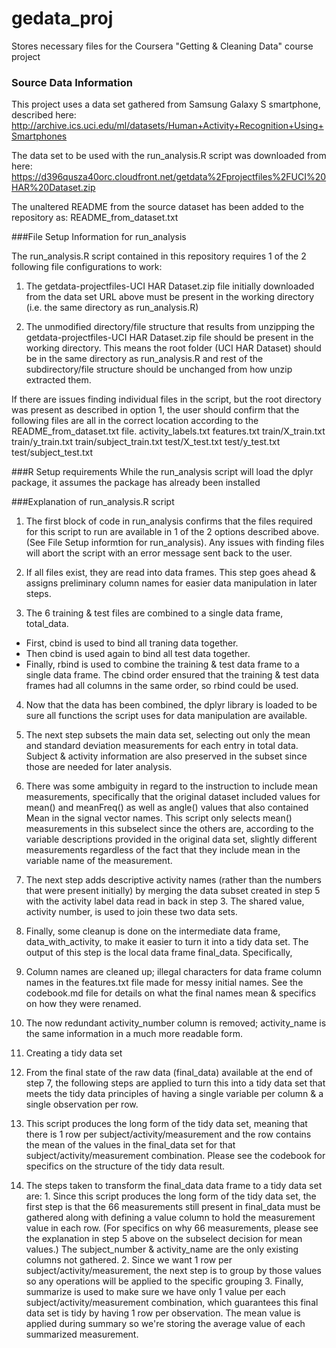 # gedata_proj
Stores necessary files for the Coursera "Getting &amp; Cleaning Data" course project

### Source Data Information

This project uses a data set gathered from Samsung Galaxy S smartphone, described here:
http://archive.ics.uci.edu/ml/datasets/Human+Activity+Recognition+Using+Smartphones 

The data set to be used with the run_analysis.R script was downloaded from here:
https://d396qusza40orc.cloudfront.net/getdata%2Fprojectfiles%2FUCI%20HAR%20Dataset.zip 

The unaltered README from the source dataset has been added to the repository as:
README_from_dataset.txt

###File Setup Information for run_analysis

The run_analysis.R script contained in this repository requires 1 of the 2 following file configurations to work:

1. The getdata-projectfiles-UCI HAR Dataset.zip file initially downloaded from the data set URL above must be present in the working directory 
(i.e. the same directory as run_analysis.R)

2. The unmodified directory/file structure that results from unzipping the getdata-projectfiles-UCI HAR Dataset.zip file should be 
present in the working directory.  This means the root folder (UCI HAR Dataset) should be in the same directory as run_analysis.R
and rest of the subdirectory/file structure should be unchanged from how unzip extracted them.

If there are issues finding individual files in the script, but the root directory was present as described in option 1, the user should confirm that the following 
files are all in the correct location according to the README_from_dataset.txt file.
activity_labels.txt
features.txt
train/X_train.txt
train/y_train.txt
train/subject_train.txt
test/X_test.txt
test/y_test.txt
test/subject_test.txt

###R Setup requirements
While the run_analysis script will load the dplyr package, it assumes the package has already been installed

###Explanation of run_analysis.R script


1. The first block of code in run_analysis confirms that the files required for this script to run are available in 1 of the 2 options described above.  (See File Setup informtion for run_analysis).  Any issues with finding files will abort the script with an error message sent back to the user.

2. If all files exist, they are read into data frames.  This step goes ahead & assigns preliminary column names for easier data manipulation in later steps.

3. The 6 training & test files are combined to a single data frame, total_data.  
  * First, cbind is used to bind all traning data together. 
  * Then cbind is used again to bind all test data together.  
  * Finally, rbind is used to combine the training & test data frame to a single data frame.  The cbind order ensured that the training & test data frames had all columns in the same order, so rbind could be used.

4. Now that the data has been combined, the dplyr library is loaded to be sure all functions the script uses for data manipulation are available.

5. The next step subsets the main data set, selecting out only the mean and standard deviation measurements for each entry in total data.  Subject & activity information are also preserved in the subset since those are needed for later analysis.  
  1.  There was some ambiguity in regard to the instruction to include mean measurements, specifically that the original dataset included values for mean() and meanFreq() as well as angle() values that also contained Mean in the signal vector names. This script only selects mean() measurements in this subselect since the others are, according to the variable descriptions provided in the original data set, slightly different measurements regardless of the fact that they include mean in the variable name of the measurement.

6. The next step adds descriptive activity names (rather than the numbers that were present initially) by merging the data subset created in step 5 with the activity label data read in back in step 3.  The shared value, activity number, is used to join these two data sets.

7. Finally, some cleanup is done on the intermediate data frame, data_with_activity, to make it easier to turn it into a tidy data set.  The output of this step is the local data frame final_data.  Specifically, 
  1. Column names are cleaned up; illegal characters for data frame column names in the features.txt file made for messy initial names.  See the codebook.md file for details on what the final names mean & specifics on how they were renamed.
  2. The now redundant activity_number column is removed; activity_name is the same information in a much more readable form.

8.  Creating a tidy data set
  1.  From the final state of the raw data (final_data) available at the end of step 7, the following steps are applied to turn this into a tidy data set that meets the tidy data principles of having a single variable per column & a single observation per row.  
  2. This script produces the long form of the tidy data set, meaning that there is 1 row per subject/activity/measurement and the row contains the mean of the values in the final_data set for that subject/activity/measurement combination.  Please see the codebook for specifics on the structure of the tidy data result.  
  3. The steps taken to transform the final_data data frame to a tidy data set are:
    1.  Since this script produces the long form of the tidy data set, the first step is that the 66 measurements still present in final_data must be gathered along with defining a value column to hold the measurement value in each row.  (For specifics on why 66 measurements, please see the explanation in step 5 above on the subselect decision for mean values.)  The subject_number & activity_name are the only existing columns not gathered.
    2.  Since we want 1 row per subject/activity/measurement, the next step is to group by those values so any operations will be applied to the specific grouping
    3.  Finally, summarize is used to make sure we have only 1 value per each subject/activity/measurement combination, which guarantees this final data set is tidy by having 1 row per observation.  The mean value is applied during summary so we're storing the average value of each summarized measurement. 
